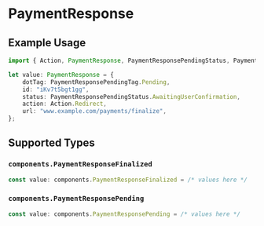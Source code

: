 # PaymentResponse

## Example Usage

```typescript
import { Action, PaymentResponse, PaymentResponsePendingStatus, PaymentResponsePendingTag } from "@boltpay/bolt-typescript-sdk/models/components";

let value: PaymentResponse = {
    dotTag: PaymentResponsePendingTag.Pending,
    id: "iKv7t5bgt1gg",
    status: PaymentResponsePendingStatus.AwaitingUserConfirmation,
    action: Action.Redirect,
    url: "www.example.com/payments/finalize",
};
```

## Supported Types

### `components.PaymentResponseFinalized`

```typescript
const value: components.PaymentResponseFinalized = /* values here */
```

### `components.PaymentResponsePending`

```typescript
const value: components.PaymentResponsePending = /* values here */
```

